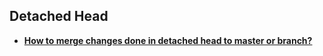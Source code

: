 ## Detached Head

- **[How to merge changes done in detached head to master or branch?](Merge_Commits_From_Detached_Head)**
